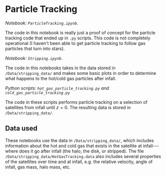 # Particle Tracking

*Notebook: `ParticleTracking.ipynb`.*

The code in this notebook is really just a proof of concept for the particle tracking code that ended up in `.py` scripts. 
This code is not completely operational (I haven't been able to get particle tracking to follow gas particles that turn into stars).

*Notebook: `Stripping.ipynb`.*

The code in this notebooks takes in the data stored in `/Data/stripping_data/` and makes some basic plots in order to determine what happens to the hot/cold gas particles after infall. 

*Python scripts: `hot_gas_particle_tracking.py` and `cold_gas_particle_tracking.py`*

The code in these scripts performs particle tracking on a selection of satellites from infall until $z=0$. The resulting data is stored in `/Data/stripping_data/`.

## Data used

These notebooks use the data in `/Data/stripping_data/`, which includes information about the hot and cold gas that exists in the satellite at infall---where does it go after infall (the halo, the disk, or stripped). 
The file `/Data/stripping_data/HotGasTracking.data` also includes several properties of the satellites over time and at infall, e.g. the relative velocity, angle of infall, gas mass, halo mass, etc. 





